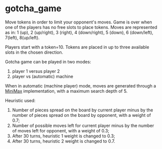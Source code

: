 # gotcha_game
Move tokens in order to limit your opponent's moves.
Game is over when one of the players has no free slots to place tokens.
Moves are represented as in:
1 (up), 2 (up/right), 3 (right), 4 (down/right), 5 (down), 6 (down/left), 7(left), 8(up/left).
 
Players start with a token=10. 
Tokens are placed in up to three available slots in the chosen direction.

Gotcha game can be played in two modes:

1. player 1 versus player 2
2. player vs (automatic) machine

When in automatic (machine player) mode, moves are generated through a [MiniMax](https://en.wikipedia.org/wiki/Minimax) implementation, with a maximum search depth of 5.


Heuristic used:

1. Number of pieces spread on the board by current player minus by the number of pieces spread on the board by opponent, with a weight of 0.7;
2. Number of possible moves left for current player minus by the number of moves left for opponent, with a weight of 0.3;
3. After 30 turns, heuristic 1 weight is changed to 0.3;
4. After 30 turns, heuristic 2 weight is changed to 0.7.


